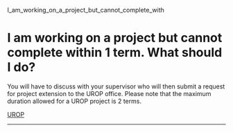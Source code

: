 I_am_working_on_a_project_but_cannot_complete_with



I am working on a project but cannot complete within 1 term. What should I do?
==============================================================================

You will have to discuss with your supervisor who will then submit a request for project extension to the UROP office. Please note that the maximum duration allowed for a UROP project is 2 terms.

[UROP](https://www.sutd.edu.sg/tag/urop/)

---

